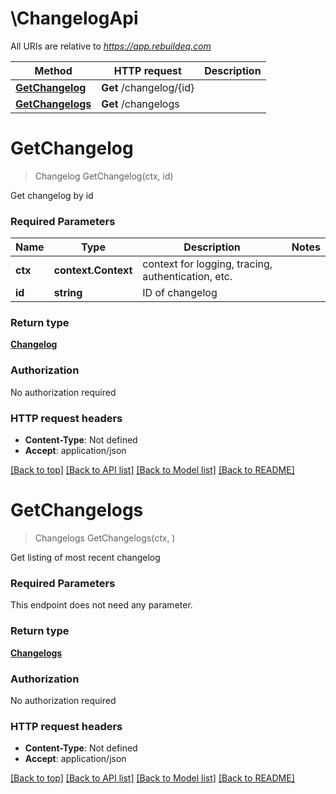 # \ChangelogApi

All URIs are relative to *https://app.rebuildeq.com*

Method | HTTP request | Description
------------- | ------------- | -------------
[**GetChangelog**](ChangelogApi.md#GetChangelog) | **Get** /changelog/{id} | 
[**GetChangelogs**](ChangelogApi.md#GetChangelogs) | **Get** /changelogs | 


# **GetChangelog**
> Changelog GetChangelog(ctx, id)


Get changelog by id

### Required Parameters

Name | Type | Description  | Notes
------------- | ------------- | ------------- | -------------
 **ctx** | **context.Context** | context for logging, tracing, authentication, etc.
  **id** | **string**| ID of changelog | 

### Return type

[**Changelog**](Changelog.md)

### Authorization

No authorization required

### HTTP request headers

 - **Content-Type**: Not defined
 - **Accept**: application/json

[[Back to top]](#) [[Back to API list]](../README.md#documentation-for-api-endpoints) [[Back to Model list]](../README.md#documentation-for-models) [[Back to README]](../README.md)

# **GetChangelogs**
> Changelogs GetChangelogs(ctx, )


Get listing of most recent changelog

### Required Parameters
This endpoint does not need any parameter.

### Return type

[**Changelogs**](Changelogs.md)

### Authorization

No authorization required

### HTTP request headers

 - **Content-Type**: Not defined
 - **Accept**: application/json

[[Back to top]](#) [[Back to API list]](../README.md#documentation-for-api-endpoints) [[Back to Model list]](../README.md#documentation-for-models) [[Back to README]](../README.md)

